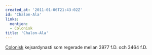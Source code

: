 ```yaml
---
created_at: '2011-01-06T21:43:02Z'
id: 'Chalon-Ala'
links:
  mention:
  - Colonisk
title: 'Chalon-Ala'
---
```


[Colonisk] kejsardynasti som regerade mellan 3977 f.D. och 3464 f.D.

  [Colonisk]: Colonisk